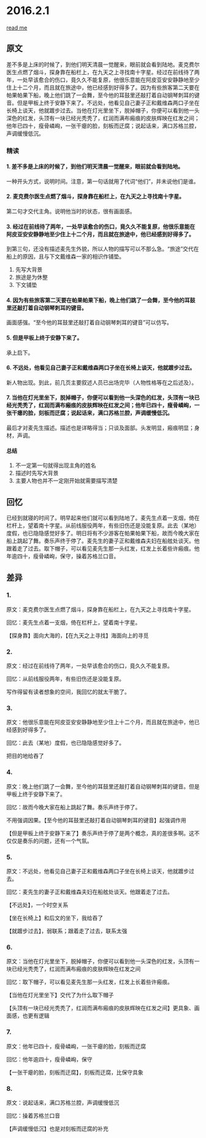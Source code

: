# 2016.2.1

[read me](https://github.com/yangyunxuan01/writing-exercises/blob/master/Maugham/READ%20ME.md)

## 原文

差不多是上床的时候了，到他们明天清晨一觉醒来，眼前就会看到陆地。麦克费尔医生点燃了烟斗，探身靠在船栏上，在九天之上寻找南十字星。经过在前线待了两年，一处早该愈合的伤口，竟久久不能复原，他很乐意能在阿皮亚安安静静地至少住上十二个月，而且就在旅途中，他已经感到好得多了。因为有些旅客第二天要在帕果帕果下船，晚上他们跳了一会舞，至今他的耳鼓里还敲打着自动钢琴刺耳的键音。但是甲板上终于安静下来了。不远处，他看见自己妻子正和戴维森两口子坐在长椅上谈天，他就踱步过去。当他在灯光里坐下，脱掉帽子，你便可以看到他一头深色的红发，头顶有一块已经光秃秃了，红润而满布瘢痕的皮肤辉映在红发之间；他年已四十，瘦骨嶙峋，一张干瘪的脸，刻板而迂腐；说起话来，满口苏格兰腔，声调缓慢低沉。

### 精读

#### 1. 差不多是上床的时候了，到他们明天清晨一觉醒来，眼前就会看到陆地。
一种开头方式，说明时间。注意，第一句话就用了代词“他们”，并未说他们是谁。

#### 2. 麦克费尔医生点燃了烟斗，探身靠在船栏上，在九天之上寻找南十字星。
第二句才交代主角。说明他当时的状态，很有画面感。

#### 3. 经过在前线待了两年，一处早该愈合的伤口，竟久久不能复原，他很乐意能在阿皮亚安安静静地至少住上十二个月，而且就在旅途中，他已经感到好得多了。
到第三句，还没有描述麦先生外貌，所以人物的描写可以不那么急。“旅途”交代在船上的原因，且与下文戴维森一家的相识作铺垫。

 1. 先写大背景
 2. 旅途是为休整
 3. 下文铺垫

#### 4. 因为有些旅客第二天要在帕果帕果下船，晚上他们跳了一会舞，至今他的耳鼓里还敲打着自动钢琴刺耳的键音。
画面感强。“至今他的耳鼓里还敲打着自动钢琴刺耳的键音”可以仿写。

#### 5. 但是甲板上终于安静下来了。
承上启下。

#### 6. 不远处，他看见自己妻子正和戴维森两口子坐在长椅上谈天，他就踱步过去。
新人物出现。到此，前几页主要叙述人员已出场完毕（人物性格等在之后述及）。

#### 7. 当他在灯光里坐下，脱掉帽子，你便可以看到他一头深色的红发，头顶有一块已经光秃秃了，红润而满布瘢痕的皮肤辉映在红发之间；他年已四十，瘦骨嶙峋，一张干瘪的脸，刻板而迂腐；说起话来，满口苏格兰腔，声调缓慢低沉。
最后才对麦先生描述。描述也是详略得当；只谈及面部。头发明显，瘢痕明显；身材，声调。

#### 总结
1. 不一定第一句就得出现主角的姓名
2. 描述时先写大背景
3. 主要人物也并不一定刚开始就需要描写清楚

## 回忆

已经到就寝的时间了。明早起来他们就可以看到陆地了。麦先生点着一支烟，倚在栏杆上，望着南十字星。从前线服役两年，有些旧伤还是没能复原。此去（某地）度假，也已隐隐感觉好多了。明日将有不少游客在帕果帕果下船，故而今晚大家在船上跳起了舞。奏乐声终于停了。麦先生的妻子正和戴维森夫妇在船舷处谈天。他跟着走了过去。取下帽子，可以看见麦先生那一头红发，红发上长着些许瘢痕。他年逾四十，瘦骨嶙峋，保守，操着苏格兰口音。

## 差异

### 1. 

原文：麦克费尔医生点燃了烟斗，探身靠在船栏上，在九天之上寻找南十字星。

回忆：麦先生点着一支烟，倚在栏杆上，望着南十字星。

【探身靠】面向大海的，【在九天之上寻找】海面向上的寻觅

### 2.

原文：经过在前线待了两年，一处早该愈合的伤口，竟久久不能复原。

回忆：从前线服役两年，有些旧伤还是没能复原。

写作得留有读者想象的空间，我回忆的就太干脆了。

### 3.

原文：他很乐意能在阿皮亚安安静静地至少住上十二个月，而且就在旅途中，他已经感到好得多了。

回忆：此去（某地）度假，也已隐隐感觉好多了。

把目的地给吞了


### 4.
原文：晚上他们跳了一会舞，至今他的耳鼓里还敲打着自动钢琴刺耳的键音。但是甲板上终于安静下来了。

回忆：故而今晚大家在船上跳起了舞。奏乐声终于停了。

不用强调因果。【至今他的耳鼓里还敲打着自动钢琴刺耳的键音】起强调作用

【但是甲板上终于安静下来了】奏乐声终于停了是两个概念，真的差很多啊。这不仅仅是奏乐的问题，还有一个气氛。

### 5. 
原文：不远处，他看见自己妻子正和戴维森两口子坐在长椅上谈天，他就踱步过去。

回忆：麦先生的妻子正和戴维森夫妇在船舷处谈天。他跟着走了过去。

【不远处】，一个时空关系

【坐在长椅上】和后文的坐下，我给吞了

【就踱步过去】，弱联系；跟着走了过去，联系太强

### 6. 
原文：当他在灯光里坐下，脱掉帽子，你便可以看到他一头深色的红发，头顶有一块已经光秃秃了，红润而满布瘢痕的皮肤辉映在红发之间

回忆：取下帽子，可以看见麦先生那一头红发，红发上长着些许瘢痕。

【当他在灯光里坐下】交代了为什么取下帽子

【头顶有一块已经光秃秃了，红润而满布瘢痕的皮肤辉映在红发之间】更具象、画面感，也更有逻辑

### 7. 
原文：他年已四十，瘦骨嶙峋，一张干瘪的脸，刻板而迂腐

回忆：他年逾四十，瘦骨嶙峋，保守

【一张干瘪的脸，刻板而迂腐】，刻板而迂腐，比保守具象

### 8. 
原文：说起话来，满口苏格兰腔，声调缓慢低沉

回忆：操着苏格兰口音

【声调缓慢低沉】也是对刻板而迂腐的补充
